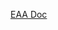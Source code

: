 [EAA Doc](https://www.eaa.org/eaa/aviation-interests/ultralights/getting-started-in-ultralight-flying/about-faa-part-103-for-ultralights)
